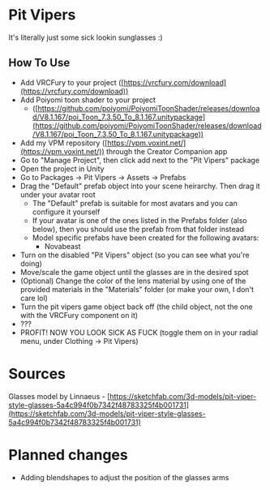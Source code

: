 # Pit Vipers
It's literally just some sick lookin sunglasses :)

## How To Use
- Add VRCFury to your project ([https://vrcfury.com/download](https://vrcfury.com/download))
- Add Poiyomi toon shader to your project 
    - ([https://github.com/poiyomi/PoiyomiToonShader/releases/download/V8.1.167/poi_Toon_7.3.50_To_8.1.167.unitypackage](https://github.com/poiyomi/PoiyomiToonShader/releases/download/V8.1.167/poi_Toon_7.3.50_To_8.1.167.unitypackage))
- Add my VPM repository ([https://vpm.voxint.net/](https://vpm.voxint.net/)) through the Creator Companion app
- Go to "Manage Project", then click add next to the "Pit Vipers" package
- Open the project in Unity
- Go to Packages -> Pit Vipers -> Assets -> Prefabs
- Drag the "Default" prefab object into your scene heirarchy. Then drag it under your avatar root
    - The "Default" prefab is suitable for most avatars and you can configure it yourself
    - If your avatar is one of the ones listed in the Prefabs folder (also below), then you should use the prefab from that folder instead
    - Model specific prefabs have been created for the following avatars:
        - Novabeast
- Turn on the disabled "Pit Vipers" object (so you can see what you're doing)
- Move/scale the game object until the glasses are in the desired spot
- (Optional) Change the color of the lens material by using one of the provided materials in the "Materials" folder (or make your own, I don't care lol)
- Turn the pit vipers game object back off (the child object, not the one with the VRCFury component on it)
- ???
- PROFIT! NOW YOU LOOK SICK AS FUCK (toggle them on in your radial menu, under Clothing -> Pit Vipers)

# Sources
Glasses model by Linnaeus - [https://sketchfab.com/3d-models/pit-viper-style-glasses-5a4c994f0b7342f48783325f4b001731](https://sketchfab.com/3d-models/pit-viper-style-glasses-5a4c994f0b7342f48783325f4b001731)

# Planned changes
- Adding blendshapes to adjust the position of the glasses arms